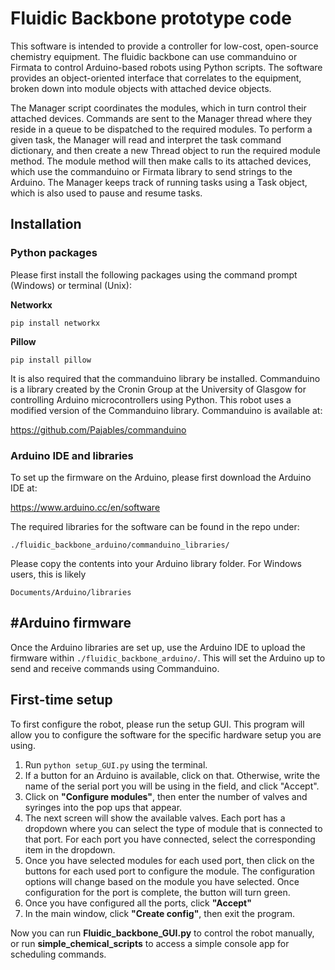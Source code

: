 # Fluidic Backbone prototype code
This software is intended to provide a controller for low-cost, open-source chemistry equipment. The fluidic backbone can use commanduino or Firmata to control Arduino-based robots using Python scripts. The software provides an object-oriented interface that correlates to the equipment, broken down into module objects with attached device objects. 

The Manager script coordinates the modules, which in turn control their attached devices. Commands are sent to the Manager thread where they reside in a queue to be dispatched to the required modules. To perform a given task, the Manager will read and interpret the task command dictionary, and then create a new Thread object to run the required module method. The module method will then make calls to its attached devices, which use the commanduino or Firmata library to send strings to the Arduino. The Manager keeps track of running tasks using a Task object, which is also used to pause and resume tasks. 

## Installation

### Python packages

Please first install the following packages using the command prompt (Windows) or terminal (Unix):

**Networkx**

```pip install networkx```

**Pillow**

```pip install pillow```

It is also required that the commanduino library be installed. Commanduino is a library created by the Cronin Group at the University of Glasgow for controlling Arduino microcontrollers using Python. This robot uses a modified version of the Commanduino library. Commanduino is available at:

https://github.com/Pajables/commanduino

### Arduino IDE and libraries

To set up the firmware on the Arduino, please first download the Arduino IDE at:

https://www.arduino.cc/en/software

The required libraries for the software can be found in the repo under: 

`./fluidic_backbone_arduino/commanduino_libraries/`

Please copy the contents into your Arduino library folder. For Windows users, this is likely 

`Documents/Arduino/libraries`

## #Arduino firmware

Once the Arduino libraries are set up, use the Arduino IDE to upload the firmware within `./fluidic_backbone_arduino/`. This will set the Arduino up to send and receive commands using Commanduino. 

## First-time setup

To first configure the robot, please run the setup GUI. This program will allow you to configure the software for the specific hardware setup you are using.

1. Run `python setup_GUI.py` using the terminal.
2. If a button for an Arduino is available, click on that. Otherwise, write the name of the serial port you will be using in the field, and click "Accept".
3. Click on **"Configure modules"**, then enter the number of valves and syringes into the pop ups that appear.
4. The next screen will show the available valves. Each port has a dropdown where you can select the type of module that is connected to that port. For each port you have connected, select the corresponding item in the dropdown.
5. Once you have selected modules for each used port, then click on the buttons for each used port to configure the module. The configuration options will change based on the module you have selected. Once configuration for the port is complete, the button will turn green.
6. Once you have configured all the ports, click **"Accept"**
7. In the main window, click **"Create config"**, then exit the program.

Now you can run **Fluidic_backbone_GUI.py** to control the robot manually, or run **simple_chemical_scripts** to access a simple console app for scheduling commands.

